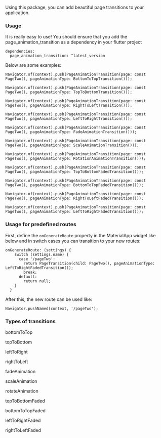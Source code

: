 
Using this package, you can add beautiful page transitions to your application.

### Usage
It is really easy to use! You should ensure that you add the
page_animation_transition as a dependency in your flutter project

```
dependencies:
  page_animation_transition: ^latest_version

```

Below are some examples:
```
Navigator.of(context).push(PageAnimationTransition(page: const PageTwo(), pageAnimationType: BottomToTopTransition()));

Navigator.of(context).push(PageAnimationTransition(page: const PageTwo(), pageAnimationType: TopToBottomTransition()));

Navigator.of(context).push(PageAnimationTransition(page: const PageTwo(), pageAnimationType: RightToLeftTransition()));

Navigator.of(context).push(PageAnimationTransition(page: const PageTwo(), pageAnimationType: LeftToRightTransition()));

Navigator.of(context).push(PageAnimationTransition(page: const PageTwo(), pageAnimationType: FadeAnimationTransition()));

Navigator.of(context).push(PageAnimationTransition(page: const PageTwo(), pageAnimationType: ScaleAnimationTransition()));

Navigator.of(context).push(PageAnimationTransition(page: const PageTwo(), pageAnimationType: RotationAnimationTransition()));

Navigator.of(context).push(PageAnimationTransition(page: const PageTwo(), pageAnimationType: TopToBottomFadedTransition()));

Navigator.of(context).push(PageAnimationTransition(page: const PageTwo(), pageAnimationType: BottomToTopFadedTransition()));

Navigator.of(context).push(PageAnimationTransition(page: const PageTwo(), pageAnimationType: RightToLeftFadedTransition()));

Navigator.of(context).push(PageAnimationTransition(page: const PageTwo(), pageAnimationType: LeftToRightFadedTransition()));
```

### Usage for predefined routes

First, define the ```onGenerateRoute``` property in the 
MaterialApp widget like below and in switch cases you can transition to your new routes:

```
onGenerateRoute: (settings) {
    switch (settings.name) {
      case '/pageTwo':
        return PageTransition(child: PageTwo(), pageAnimationType: LeftToRightFadedTransition());
        break;
      default:
        return null;
    }
  }
  ```

  After this, the new route can be used like:

  ```Navigator.pushNamed(context, '/pageTwo');```


### Types of transitions

bottomToTop

topToBottom

leftToRight

rightToLeft

fadeAnimation

scaleAnimation

rotateAnimation

topToBottomFaded

bottomToTopFaded

leftToRightFaded

rightToLeftFaded